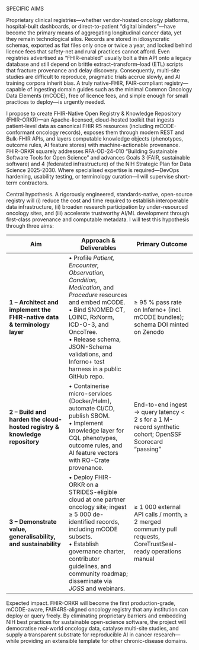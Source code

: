 SPECIFIC AIMS

Proprietary clinical registries—whether vendor-hosted oncology platforms, hospital-built dashboards, or direct-to-patient “digital binders”—have become the primary means of aggregating longitudinal cancer data, yet they remain technological silos. Records are stored in idiosyncratic schemas, exported as flat files only once or twice a year, and locked behind licence fees that safety-net and rural practices cannot afford. Even registries advertised as “FHIR-enabled” usually bolt a thin API onto a legacy database and still depend on brittle extract–transform–load (ETL) scripts that fracture provenance and delay discovery. Consequently, multi-site studies are difficult to reproduce, pragmatic trials accrue slowly, and AI training corpora inherit bias. A truly native-FHIR, FAIR-compliant registry—capable of ingesting domain guides such as the minimal Common Oncology Data Elements (mCODE), free of licence fees, and simple enough for small practices to deploy—is urgently needed.

I propose to create FHIR-Native Open Registry & Knowledge Repository (FHIR-ORKR)—an Apache-licensed, cloud-hosted toolkit that ingests patient-level data as canonical FHIR R5 resources (including mCODE-conformant oncology records), exposes them through modern REST and Bulk-FHIR APIs, and layers computable knowledge objects (phenotypes, outcome rules, AI feature stores) with machine-actionable provenance. FHIR-ORKR squarely addresses RFA-OD-24-010 “Building Sustainable Software Tools for Open Science” and advances Goals 3 (FAIR, sustainable software) and 4 (federated infrastructure) of the NIH Strategic Plan for Data Science 2025-2030. Where specialised expertise is required—DevOps hardening, usability testing, or terminology curation—I will supervise short-term contractors.

Central hypothesis. A rigorously engineered, standards-native, open-source registry will (i) reduce the cost and time required to establish interoperable data infrastructure, (ii) broaden research participation by under-resourced oncology sites, and (iii) accelerate trustworthy AI/ML development through first-class provenance and computable metadata. I will test this hypothesis through three aims:

| **Aim**                                                                   | **Approach & Deliverables**                                                                                                                                                                                                                                                | **Primary Outcome**                                                                                           |
| ------------------------------------------------------------------------- | -------------------------------------------------------------------------------------------------------------------------------------------------------------------------------------------------------------------------------------------------------------------------- | ------------------------------------------------------------------------------------------------------------- |
| **1 – Architect and implement the FHIR-native data & terminology layer**  | • Profile *Patient, Encounter, Observation, Condition, Medication,* and *Procedure* resources and embed mCODE.<br>• Bind SNOMED CT, LOINC, RxNorm, ICD-O-3, and OncoTree.<br>• Release schema, JSON-Schema validations, and Inferno+ test harness in a public GitHub repo. | ≥ 95 % pass rate on Inferno+ (incl. mCODE bundles); schema DOI minted on Zenodo                               |
| **2 – Build and harden the cloud-hosted registry & knowledge repository** | • Containerise micro-services (Docker/Helm), automate CI/CD, publish SBOM.<br>• Implement knowledge layer for CQL phenotypes, outcome rules, and AI feature vectors with RO-Crate provenance.                                                                              | End-to-end ingest → query latency < 2 s for a 1 M-record synthetic cohort; OpenSSF Scorecard “passing”        |
| **3 – Demonstrate value, generalisability, and sustainability**           | • Deploy FHIR-ORKR on a STRIDES-eligible cloud at one partner oncology site; ingest ≥ 5 000 de-identified records, including mCODE subsets.<br>• Establish governance charter, contributor guidelines, and community roadmap; disseminate via *JOSS* and webinars.         | ≥ 1 000 external API calls / month, ≥ 2 merged community pull requests, CoreTrustSeal-ready operations manual |


Expected impact. FHIR-ORKR will become the first production-grade, mCODE-aware, FAIR4RS-aligned oncology registry that any institution can deploy or query freely. By eliminating proprietary barriers and embedding NIH best practices for sustainable open-science software, the project will democratise real-world oncology data, catalyse multi-site studies, and supply a transparent substrate for reproducible AI in cancer research—while providing an extensible template for other chronic-disease domains.